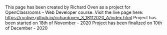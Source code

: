 This page has been created by Richard Oven as a project for OpenClassrooms - Web Developer course.
Visit the live page here: https://rvnlive.github.io/richardoven_3_18112020_A/index.html
Project has been started on 18th of November - 2020
Project has been finalized on 10th of December - 2020

